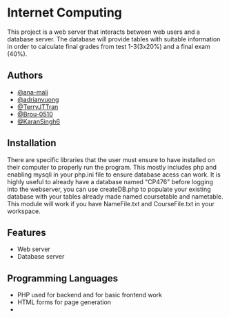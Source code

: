 
# Internet Computing 

This project is a web server that interacts between web users and a database server. The database will provide tables with suitable information in order to calculate final grades from test 1-3(3x20%) and a final exam (40%).


## Authors

- [@ana-mali](https://www.github.com/ana-mali)
- [@adrianvuong](https://github.com/adrianvuong)
- [@TerryJTTran](https://github.com/TerryJTTran)
- [@Brou-0510](https://github.com/Brou-0510)
- [@KaranSingh6](https://github.com/KaranSingh6)



## Installation
There are specific libraries that the user must ensure to have installed on their computer to properly run the program. This mostly includes php and enabling mysqli in your php.ini file to ensure database acess can work. 
It is highly useful to already have a database named "CP476" before logging into the webserver, you can use createDB.php to populate your existing database with your tables already made named coursetable and nametable. This module will work if you have NameFile.txt and CourseFile.txt in your workspace.
    
## Features

- Web server
- Database server

## Programming Languages
- PHP used for backend and for basic frontend work
- HTML forms for page generation 
- 

